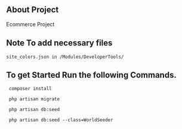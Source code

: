 ## About Project

 Ecommerce Project

## Note To add necessary files <br>
```
site_colors.json in /Modules/DeveloperTools/ 
```

## To get Started Run the following Commands.  <br>

```
 composer install
```

```
 php artisan migrate
```

```
 php artisan db:seed
```

```
 php artisan db:seed --class=WorldSeeder
```
